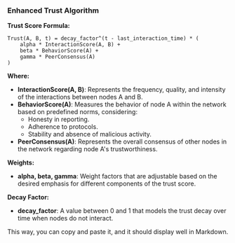 ### Enhanced Trust Algorithm

**Trust Score Formula:**

```
Trust(A, B, t) = decay_factor^(t - last_interaction_time) * (
    alpha * InteractionScore(A, B) + 
    beta * BehaviorScore(A) + 
    gamma * PeerConsensus(A)
)
```

**Where:**

- **InteractionScore(A, B)**: Represents the frequency, quality, and intensity of the interactions between nodes A and B.
- **BehaviorScore(A)**: Measures the behavior of node A within the network based on predefined norms, considering:
  - Honesty in reporting.
  - Adherence to protocols.
  - Stability and absence of malicious activity.
- **PeerConsensus(A)**: Represents the overall consensus of other nodes in the network regarding node A's trustworthiness.

**Weights:**

- **alpha, beta, gamma**: Weight factors that are adjustable based on the desired emphasis for different components of the trust score.

**Decay Factor:**

- **decay_factor**: A value between 0 and 1 that models the trust decay over time when nodes do not interact.

This way, you can copy and paste it, and it should display well in Markdown.